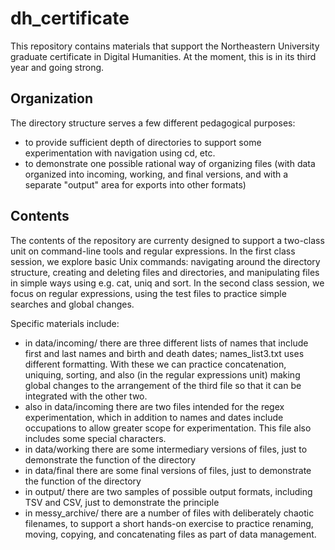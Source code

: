 # dh_certificate
This repository contains materials that support the Northeastern University graduate certificate in Digital Humanities. At the moment, this is in its third year and going strong.

## Organization
The directory structure serves a few different pedagogical purposes:
* to provide sufficient depth of directories to support some experimentation with navigation using cd, etc.
* to demonstrate one possible rational way of organizing files (with data organized into incoming, working, and final versions, and with a separate "output" area for exports into other formats)

## Contents
The contents of the repository are currenty designed to support a two-class unit on command-line tools and regular expressions. In the first class session, we explore basic Unix commands: navigating around the directory structure, creating and deleting files and directories, and manipulating files in simple ways using e.g. cat, uniq and sort. In the second class session, we focus on regular expressions, using the test files to practice simple searches and global changes.

Specific materials include:
* in data/incoming/ there are three different lists of names that include first and last names and birth and death dates; names_list3.txt uses different formatting. With these we can practice concatenation, uniquing, sorting, and also (in the regular expressions unit) making global changes to the arrangement of the third file so that it can be integrated with the other two. 
* also in data/incoming there are two files intended for the regex experimentation, which in addition to names and dates include occupations to allow greater scope for experimentation. This file also includes some special characters. 
* in data/working there are some intermediary versions of files, just to demonstrate the function of the directory
* in data/final there are some final versions of files, just to demonstrate the function of the directory
* in output/ there are two samples of possible output formats, including TSV and CSV, just to demonstrate the principle
* in messy_archive/ there are a number of files with deliberately chaotic filenames, to support a short hands-on exercise to practice renaming, moving, copying, and concatenating files as part of data management.
